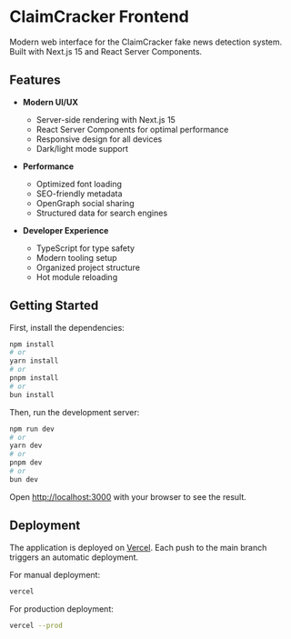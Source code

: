 # ClaimCracker Frontend

Modern web interface for the ClaimCracker fake news detection system. Built with Next.js 15 and React Server Components.

## Features

- **Modern UI/UX**

  - Server-side rendering with Next.js 15
  - React Server Components for optimal performance
  - Responsive design for all devices
  - Dark/light mode support

- **Performance**

  - Optimized font loading
  - SEO-friendly metadata
  - OpenGraph social sharing
  - Structured data for search engines

- **Developer Experience**
  - TypeScript for type safety
  - Modern tooling setup
  - Organized project structure
  - Hot module reloading

## Getting Started

First, install the dependencies:

```bash
npm install
# or
yarn install
# or
pnpm install
# or
bun install
```

Then, run the development server:

```bash
npm run dev
# or
yarn dev
# or
pnpm dev
# or
bun dev
```

Open [http://localhost:3000](http://localhost:3000) with your browser to see the result.

## Deployment

The application is deployed on [Vercel](https://vercel.com). Each push to the main branch triggers an automatic deployment.

For manual deployment:

```bash
vercel
```

For production deployment:

```bash
vercel --prod
```
